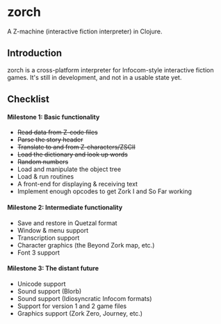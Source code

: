 # zorch

A Z-machine (interactive fiction interpreter) in Clojure.

## Introduction

zorch is a cross-platform interpreter for Infocom-style interactive fiction
games. It's still in development, and not in a usable state yet.

## Checklist

#### Milestone 1: Basic functionality

* ~~Read data from Z-code files~~
* ~~Parse the story header~~
* ~~Translate to and from Z-characters/ZSCII~~
* ~~Load the dictionary and look up words~~
* ~~Random numbers~~
* Load and manipulate the object tree
* Load & run routines
* A front-end for displaying & receiving text
* Implement enough opcodes to get Zork I and So Far working

#### Milestone 2: Intermediate functionality

* Save and restore in Quetzal format
* Window & menu support
* Transcription support
* Character graphics (the Beyond Zork map, etc.)
* Font 3 support

#### Milestone 3: The distant future

* Unicode support
* Sound support (Blorb)
* Sound support (Idiosyncratic Infocom formats)
* Support for version 1 and 2 game files
* Graphics support (Zork Zero, Journey, etc.)

